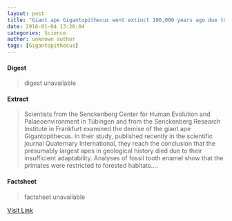 ```yaml
---
layout: post
title: "Giant ape Gigantopithecus went extinct 100,000 years ago due to its inability to adapt"
date: 2016-01-04 13:26:04
categories: Science
author: unknown author
tags: [Gigantopithecus]
---
```



#### Digest
>digest unavailable

#### Extract
>Scientists from the Senckenberg Center for Human Evolution and Palaeoenvironment in Tübingen and from the Senckenberg Research Institute in Frankfurt examined the demise of the giant ape Gigantopithecus. In their study, published recently in the scientific journal Quaternary International, they reach the conclusion that the presumably largest apes in geological history died due to their insufficient adaptability. Analyses of fossil tooth enamel show that the primates were restricted to forested habitats....

#### Factsheet
>factsheet unavailable

[Visit Link](http://phys.org/news/2016-01-giant-ape-gigantopithecus-extinct-years.html)


